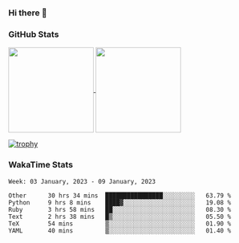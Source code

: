 ### Hi there 👋

### GitHub Stats

<a href="https://github.com/anuraghazra/github-readme-stats">
  <img align="center" height="170px" src="https://github-readme-stats.vercel.app/api/top-langs/?username=tksfjt1024&layout=compact&count_private=true&show_icons=true&show_icons=true&theme=graywhite" />
</a>
<a href="https://github.com/anuraghazra/github-readme-stats">
  <img align="center" height="170px" src="https://github-readme-stats.vercel.app/api?username=tksfjt1024&count_private=true&show_icons=true&show_icons=true&theme=graywhite" />
</a>

[![trophy](https://github-profile-trophy.vercel.app/?username=tksfjt1024)](https://github.com/ryo-ma/github-profile-trophy)

### WakaTime Stats

<!--START_SECTION:waka-->
```text
Week: 03 January, 2023 - 09 January, 2023

Other      30 hrs 34 mins  ████████████████░░░░░░░░░   63.79 % 
Python     9 hrs 8 mins    ████▓░░░░░░░░░░░░░░░░░░░░   19.08 % 
Ruby       3 hrs 58 mins   ██░░░░░░░░░░░░░░░░░░░░░░░   08.30 % 
Text       2 hrs 38 mins   █▒░░░░░░░░░░░░░░░░░░░░░░░   05.50 % 
TeX        54 mins         ▒░░░░░░░░░░░░░░░░░░░░░░░░   01.90 % 
YAML       40 mins         ▒░░░░░░░░░░░░░░░░░░░░░░░░   01.40 % 
```
<!--END_SECTION:waka-->

